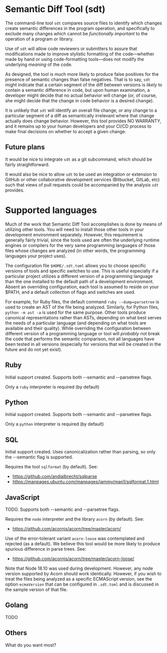 # Semantic Diff Tool (sdt)

The command-line tool `sdt` compares source files to identify which changes 
create semantic differences in the program operation, and specifically to 
exclude many changes which cannot be *functionally important* to the operation
of a program or library.

Use of `sdt` will allow code reviewers or submitters to assure that 
modifications made to improve stylistic formatting of the code—whether
made by hand or using code-formatting tools—does not modify the underlying
*meaning* of the code.

As designed, the tool is much more likely to produce false positives for
the presence of semantic changes than false negatives.  That is to say, `sdt`
might indicate that a certain segment of the diff between versions is *likely*
to contain a semantic difference in code, but upon human examination, a developer
might decide that no actual behavior will change (or, of course, she might 
decide that the change in code behavior is a desired change).

It is unlikely that `sdt` will identify an overall file change, or any change 
to a particular segment of a diff as semantically irrelevant where that change
actually does change behavior.  However, this tool provides NO WARRANTY, and
it remains up to your human developers and your CI/CD process to make final
decisions on whether to accept a given change.

## Future plans

It would be nice to integrate `sdt` as a git subcommand, which should be fairly
straightforward.  

It would also be nice to allow `sdt` to be used an integration or extension to 
GitHub or other collaborative development services (Bitbucket, GitLab, etc) such 
that views of pull requests could be accompanied by the analysis `sdt` provides.

# Supported languages

Much of the work that Semantic Diff Tool accomplishes is done by means of utilizing
other tools.  You will need to install those other tools in your development 
environment separately.  However, this requirement is generally fairly trivial,
since the tools used are often the underlying runtime engines or compilers for the
very same programming languages of those files whose changes are analyzed (in 
other words, the programming languages your project uses).

The configuration file `$HOME/.sdt.toml` allows you to choose specific versions of
tools and specific switches to use.  This is useful especially if a particular 
project utilizes a different version of a programming language than the one 
installed to the default path of a development environment.  Absent an overriding
configuration, each tool is assumed to reside on your $PATH, and a default 
collection of flags and switches are used.

For example, for Ruby files, the default command `ruby --dump=parsetree` is used
to create an AST of the file being analyzed.  Similarly, for Python files, 
`python -m ast -a` is used for the same purpose.  Other tools produce canonical 
representations rather than ASTs, depending on what best serves the needs of
a particular language (and depending on what tools are available and their 
quality).  While overriding the configuration between different version of a 
programming language or tool will *probably* not break the code that performs the
semantic comparison, not all languages have been tested in all versions (especially
for versions that will be created in the future and do not yet exist).

## Ruby

Initial support created.  Supports both --semantic and --parsetree flags.

Only a `ruby` interpreter is required (by default)

## Python

Initial support created.  Supports both --semantic and --parsetree flags.

Only a `python` interpreter is required (by default)

## SQL

Initial support created.  Uses canonicalization rather than parsing, so
only the --semantic flag is supported.

Requires the tool `sqlformat` (by default).  See:

* https://github.com/andialbrecht/sqlparse
* https://manpages.ubuntu.com/manpages/jammy/man1/sqlformat.1.html

## JavaScript

TODO.  Supports both --semantic and --parsetree flags.

Requires the `node` interpreter and the library `acorn` (by default). See:

* https://github.com/acornjs/acorn/tree/master/acorn/

Use of the error-tolerant variant `acorn-loose` was contemplated and
rejected (as a default).  We believe this tool would be more likely to
produce spurious difference in parse trees. See:

* https://github.com/acornjs/acorn/tree/master/acorn-loose/

Note that Node 18.10 was used during development. However, any node version
supported by Acorn should work identically.  However, if you wish to treat
the files being analyzed as a specific ECMAScript version, see the option
`ecmaVersion` that can be configured in `.sdt.toml` and is discussed in the
sample version of that file.

## Golang

TODO

## Others

What do you want most?


